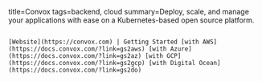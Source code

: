 title=Convox
tags=backend, cloud
summary=Deploy, scale, and manage your applications with ease on a Kubernetes-based open source platform.
~~~~~~

[Website](https://convox.com) | Getting Started [with AWS](https://docs.convox.com/?link=gs2aws) [with Azure](https://docs.convox.com/?link=gs2az) [with GCP](https://docs.convox.com/?link=gs2gcp) [with Digital Ocean](https://docs.convox.com/?link=gs2do)

